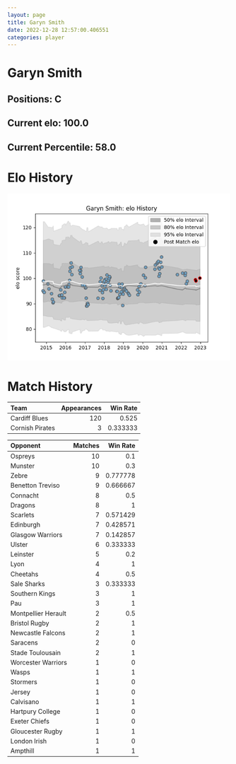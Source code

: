 ```yaml
---  
layout: page  
title: Garyn Smith  
date: 2022-12-28 12:57:00.406551  
categories: player  
---
```

# Garyn Smith

## Positions: C

## Current elo: 100.0

## Current Percentile: 58.0

# Elo History


![elo history](history_GarynSmith.png)
# Match History


| Team            |   Appearances |   Win Rate |
|:----------------|--------------:|-----------:|
| Cardiff Blues   |           120 |   0.525    |
| Cornish Pirates |             3 |   0.333333 |

| Opponent            |   Matches |   Win Rate |
|:--------------------|----------:|-----------:|
| Ospreys             |        10 |   0.1      |
| Munster             |        10 |   0.3      |
| Zebre               |         9 |   0.777778 |
| Benetton Treviso    |         9 |   0.666667 |
| Connacht            |         8 |   0.5      |
| Dragons             |         8 |   1        |
| Scarlets            |         7 |   0.571429 |
| Edinburgh           |         7 |   0.428571 |
| Glasgow Warriors    |         7 |   0.142857 |
| Ulster              |         6 |   0.333333 |
| Leinster            |         5 |   0.2      |
| Lyon                |         4 |   1        |
| Cheetahs            |         4 |   0.5      |
| Sale Sharks         |         3 |   0.333333 |
| Southern Kings      |         3 |   1        |
| Pau                 |         3 |   1        |
| Montpellier Herault |         2 |   0.5      |
| Bristol Rugby       |         2 |   1        |
| Newcastle Falcons   |         2 |   1        |
| Saracens            |         2 |   0        |
| Stade Toulousain    |         2 |   1        |
| Worcester Warriors  |         1 |   0        |
| Wasps               |         1 |   1        |
| Stormers            |         1 |   0        |
| Jersey              |         1 |   0        |
| Calvisano           |         1 |   1        |
| Hartpury College    |         1 |   0        |
| Exeter Chiefs       |         1 |   0        |
| Gloucester Rugby    |         1 |   1        |
| London Irish        |         1 |   0        |
| Ampthill            |         1 |   1        |